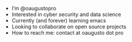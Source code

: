 - I’m @oaugustopro
- Interested in cyber security and data science
- Currently (and forever) learning emacs
- Looking to collaborate on open source projects
- How to reach me: contact at oaugusto dot pro

<!---
oaugustopro/oaugustopro is a ✨ special ✨ repository because its `README.md` (this file) appears on your GitHub profile.
You can click the Preview link to take a look at your changes.
--->
